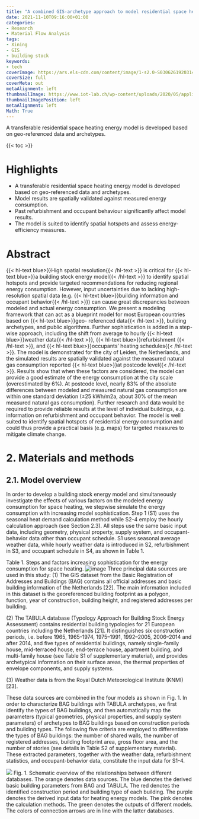 ```yaml
---
title: "A combined GIS-archetype approach to model residential space heating energy: A case study for the Netherlands including validation"
date: 2021-11-10T09:16:00+01:00
categories:
- Research
- Material Flow Analysis
tags:
- Xining
- GIS
- building stock
keywords:
- tech
coverImage: https://ars.els-cdn.com/content/image/1-s2.0-S0306261920314082-gr1_lrg.jpg
coverSize: full
coverMeta: out
metaAlignment: left
thumbnailImage: https://www.iot-lab.ch/wp-content/uploads/2020/05/applied_energy_2020_short.jpg
thumbnailImagePosition: left
metaAlignment: left
Math: True
---
```

A transferable residential space heating energy model is developed based on geo-referenced data and archetypes.
<!--more-->
{{< toc >}}

# Highlights
* A transferable residential space heating energy model is developed based on geo-referenced data and archetypes.
* Model results are spatially validated against measured energy consumption.
* Past refurbishment and occupant behaviour significantly affect model results.
* The model is suited to identify spatial hotspots and assess energy-efficiency measures.

# Abstract
{{< hl-text blue>}}High spatial resolution{{< /hl-text >}} is critical for {{< hl-text blue>}}a building stock energy model{{< /hl-text >}} to identify spatial hotspots and provide targeted recommendations for reducing regional energy consumption. However, input uncertainties due to lacking high-resolution spatial data (e.g. {{< hl-text blue>}}building information and occupant behavior{{< /hl-text >}}) can cause great discrepancies between modeled and actual energy consumption. We present a modeling framework that can act as a blueprint model for most European countries based on {{< hl-text blue>}}geo- referenced data{{< /hl-text >}}, building archetypes, and public algorithms. Further sophistication is added in a step-wise approach, including the shift from average to hourly  {{< hl-text blue>}}weather data{{< /hl-text >}},  {{< hl-text blue>}}refurbishment {{< /hl-text >}}, and  {{< hl-text blue>}}occupants’ heating schedules{{< /hl-text >}}. The model is demonstrated for the city of Leiden, the Netherlands, and the simulated results are spatially validated against the measured natural gas consumption reported  {{< hl-text blue>}}at postcode level{{< /hl-text >}}. Results show that when these factors are considered, the model can provide a good estimate of the energy consumption at the city scale (overestimated by 6%). At postcode level, nearly 83% of the absolute differences between modeled and measured natural gas consumption are within one standard deviation (±25 kWh/m2a, about 30% of the mean measured natural gas consumption). Further research and data would be required to provide reliable results at the level of individual buildings, e.g. information on refurbishment and occupant behavior. The model is well suited to identify spatial hotspots of residential energy consumption and could thus provide a practical basis (e.g. maps) for targeted measures to mitigate climate change.

# 2. Materials and methods
## 2.1. Model overview
In order to develop a building stock energy model and simultaneously investigate the effects of various factors on the modeled energy consumption for space heating, we stepwise simulate the energy consumption with increasing model sophistication. Step 1 (S1) uses the seasonal heat demand calculation method while S2-4 employ the hourly calculation approach (see Section 2.3). All steps use the same basic input data, including geometry, physical property, supply system, and occupant-behavior data other than occupant schedule. S1 uses seasonal average weather data, while hourly weather data is introduced in S2, refurbishment in S3, and occupant schedule in S4, as shown in Table 1.

Table 1. Steps and factors increasing sophistication for the energy consumption for space heating.
![image](https://user-images.githubusercontent.com/65668613/141079308-e80bc9c8-705d-4517-8813-f029b16c0c9d.png)
Three principal data sources are used in this study:
(1) The GIS dataset from the Basic Registration of Addresses and Buildings (BAG) contains all official addresses and basic building information of the Netherlands [22]. The main information included in this dataset is the georeferenced building footprint as a polygon, function, year of construction, building height, and registered addresses per building.

(2) The TABULA database (Typology Approach for Building Stock Energy Assessment) contains residential building typologies for 21 European countries including the Netherlands [21]. It distinguishes six construction periods, i.e. before 1965, 1965-1974, 1975–1991, 1992–2005, 2006–2014 and after 2014, and five types of residential buildings, namely single-family house, mid-terraced house, end-terrace house, apartment building, and multi-family house (see Table S1 of supplementary material), and provides archetypical information on their surface areas, the thermal properties of envelope components, and supply systems.

(3) Weather data is from the Royal Dutch Meteorological Institute (KNMI) [23].

These data sources are combined in the four models as shown in Fig. 1. In order to characterize BAG buildings with TABULA archetypes, we first identify the types of BAG buildings, and then automatically map the parameters (typical geometries, physical properties, and supply system parameters) of archetypes to BAG buildings based on construction periods and building types. The following five criteria are employed to differentiate the types of BAG buildings: the number of shared walls, the number of registered addresses, building footprint area, gross floor area, and the number of stories (see details in Table S2 of supplementary material). These extracted parameters, together with the weather data, refurbishment statistics, and occupant-behavior data, constitute the input data for S1-4.

![](https://ars.els-cdn.com/content/image/1-s2.0-S0306261920314082-gr1.jpg)
Fig. 1. Schematic overview of the relationships between different databases. The orange denotes data sources. The blue denotes the derived basic building parameters from BAG and TABULA. The red denotes the identified construction period and building type of each building. The purple denotes the derived input data for heating energy models. The pink denotes the calculation methods. The green denotes the outputs of different models. The colors of connection arrows are in line with the latter databases.
